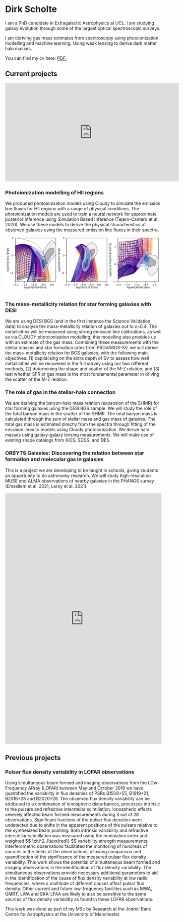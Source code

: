 # Dirk Scholte

I am a PhD candidate in Extragalactic Astrophysics at UCL. I am studying galaxy evolution through some of the largest optical spectroscopic surveys.

I am deriving gas mass estimates from spectroscopy using photoionization modelling and machine learning. Using weak lensing to derive dark matter halo masses.

You can find my cv here: <a href="https://dirkscholte.github.io/cv_25_05_2022.pdf" target="_blank">PDF.</a>

## Current projects

<iframe width="560" height="315" src="https://www.youtube.com/embed/7yQjiKuqtYw" title="YouTube video player" frameborder="0" allow="accelerometer; autoplay; clipboard-write; encrypted-media; gyroscope; picture-in-picture" allowfullscreen></iframe>

### Photoionization modelling of HII regions
We produced photoionization models using Cloudy to simulate the emission line fluxes for HII regions with a range of physical conditions. The photoionization models are used to train a neural network for approximate posterior inference using Simulation Based Inference (Tejero-Cantero et al. 2020). We use these models to derive the physical characteristics of observed galaxies using the measured emission line fluxes in their spectra.

![photoionization](BPT_diagrams.png)

### The mass-metallicity relation for star forming galaxies with DESI
We are using DESI BGS (and in the first instance the Science Validation data) to analyse the mass-metallicity relation of galaxies out to z=0.4. The metallicities will be measured using strong emission line calibrations, as well as via CLOUDY photoionization modelling; this modelling also provides us with an estimate of the gas mass. Combining these measurements with the stellar masses and star formation rates from PROVABGS-SV, we will derive the mass-metallicity relation for BGS galaxies, with the following main objectives: (1) capitalising on the extra depth of SV to assess how well metallicities will be recovered in the full survey using our two different methods, (2) determining the shape and scatter of the M-Z relation, and (3) test whether SFR or gas mass is the most fundamental parameter in driving the scatter of the M-Z relation.

### The role of gas in the stellar-halo connection
We are deriving the baryon-halo mass relation (expansion of the SHMR) for star forming galaxies using the DESI BGS sample. We will study the role of the total baryon mass in the scatter of the SHMR. The total baryon mass is calculated through the sum of stellar mass and gas mass of galaxies. The total gas mass is estimated directly from the spectra through fitting of the emission lines to models using Cloudy photoionization. We derive halo masses using galaxy-galaxy lensing measurements. We will make use of existing shape catalogs from KiDS, SDSS, and DES.

### ORBYTS Galaxies: Discovering the relation between star formation and molecular gas in galaxies
This is a project we are developing to be taught in schools, giving students an opportunity to do astronomy research. We will study high-resolution MUSE and ALMA observations of nearby galaxies in the PHANGS survey (Emsellem et al. 2021, Leroy et al. 2021). 

<iframe frameborder="0" class="juxtapose" width="100%" height="805" src="https://cdn.knightlab.com/libs/juxtapose/latest/embed/index.html?uid=c3ece34a-7581-11ec-abb7-b9a7ff2ee17c"></iframe>

## Previous projects

### Pulsar flux density variability in LOFAR observations
Using simultaneous beam formed and imaging observations from the LOw-Frequency ARray (LOFAR) between May and October 2016 we have quantified the variability in flux densities of PSRs B1508+55, B1919+21, B2016+28 and B2020+28. The observed flux density variability can be attributed to a combination of ionospheric disturbances, processes intrinsic to the pulsars and refractive interstellar scintillation. Ionospheric effects severely affected beam formed measurements during 3 out of 28 observations. Significant fractions of the pulsar flux densities went undetected due to shifts in the apparent positions of the pulsars relative to the synthesized beam pointing. Both intrinsic variability and refractive interstellar scintillation was measured using the modulation index and weighted 
\$$ \chi^2_{\text{red}} $$ variability strength measurements. Interferometric observations facilitated the monitoring of hundreds of sources in the fields of the observations, allowing comparison and quantification of the significance of the measured pulsar flux density variability. This work shows the potential of simultaneous beam formed and imaging observations in the identification of flux density variability. The simultaneous observations provide necessary additional parameters to aid in the identification of the cause of flux density variability at low radio frequencies, where a multitude of different causes affect pulsar flux density. Other current and future low-frequency facilities such as  MWA, GMRT, LWA and SKA-LFAA are likely to also be sensitive to the same sources of flux density variability as found in these LOFAR observations.

This work was done as part of my MSc by Research at the Jodrell Bank Centre for Astrophysics at the University of Manchester.
